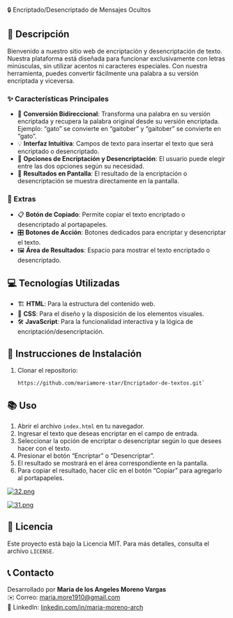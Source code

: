 
🔒 Encriptado/Desencriptado de Mensajes Ocultos

## 📝 Descripción
Bienvenido a nuestro sitio web de encriptación y desencriptación de texto. Nuestra plataforma está diseñada para funcionar exclusivamente con letras minúsculas, sin utilizar acentos ni caracteres especiales. Con nuestra herramienta, puedes convertir fácilmente una palabra a su versión encriptada y viceversa.

### ✨ Características Principales
- 🔄 **Conversión Bidireccional**: Transforma una palabra en su versión encriptada y recupera la palabra original desde su versión encriptada.
   Ejemplo: “gato” se convierte en “gaitober” y “gaitober” se convierte en “gato”.
- 💡 **Interfaz Intuitiva**: Campos de texto para insertar el texto que será encriptado o desencriptado.
- 🔐 **Opciones de Encriptación y Desencriptación**: El usuario puede elegir entre las dos opciones según su necesidad.
- 📱 **Resultados en Pantalla**: El resultado de la encriptación o desencriptación se muestra directamente en la pantalla.

### 🔧 Extras
- 📋 **Botón de Copiado**: Permite copiar el texto encriptado o desencriptado al portapapeles.
- 🎛️ **Botones de Acción**: Botones dedicados para encriptar y desencriptar el texto.
- 🖼️ **Área de Resultados**: Espacio para mostrar el texto encriptado o desencriptado.

## 💻 Tecnologías Utilizadas
- 🏗️ **HTML**: Para la estructura del contenido web.
- 🎨 **CSS**: Para el diseño y la disposición de los elementos visuales.
- 🛠️ **JavaScript**: Para la funcionalidad interactiva y la lógica de encriptación/desencriptación.

## 🚀 Instrucciones de Instalación

1. Clonar el repositorio:
   ```bash
   https://github.com/mariamore-star/Encriptador-de-textos.git` 

## 📚 Uso

1.  Abrir el archivo `index.html` en tu navegador.
2.  Ingresar el texto que deseas encriptar en el campo de entrada.
3.  Seleccionar la opción de encriptar o desencriptar según lo que desees hacer con el texto.
4.  Presionar el botón “Encriptar” o “Desencriptar”.
5.  El resultado se mostrará en el área correspondiente en la pantalla.
6.  Para copiar el resultado, hacer clic en el botón “Copiar” para agregarlo al portapapeles.
   
[![32.png](https://i.postimg.cc/RhHkKm7z/32.png)](https://postimg.cc/m1TpW0pd)

[![31.png](https://i.postimg.cc/XJmMrqy8/31.png)](https://postimg.cc/0MYX38nM)

## 📜 Licencia

Este proyecto está bajo la Licencia MIT. Para más detalles, consulta el archivo `LICENSE`.

## 📞 Contacto

Desarrollado por **Maria de los Angeles Moreno Vargas**  
✉️ Correo: maria.more1910@gmail.com  
🔗 LinkedIn: [linkedin.com/in/maria-moreno-arch](https://linkedin.com/in/maria-moreno-arch)
